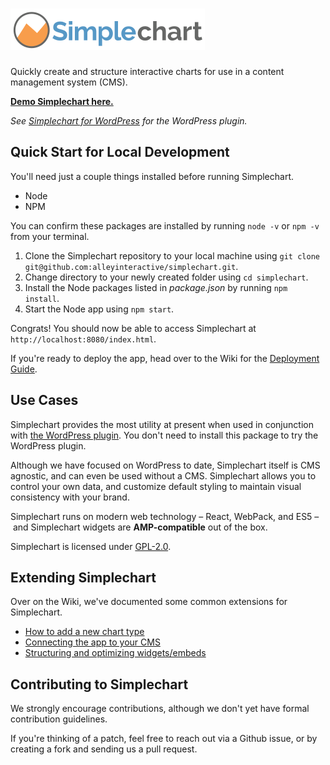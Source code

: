 # ![Simplechart](docs/lib/images/logo.png)

Quickly create and structure interactive charts for use in a content management system (CMS).

**[Demo Simplechart here.](http://simplechart.io/)**

*See [Simplechart for WordPress](https://github.com/alleyinteractive/wordpress-simplechart) for the WordPress plugin.*

## Quick Start for Local Development
You'll need just a couple things installed before running Simplechart.

- Node
- NPM

You can confirm these packages are installed by running `node -v` or `npm -v` from your terminal.

1. Clone the Simplechart repository to your local machine using `git clone git@github.com:alleyinteractive/simplechart.git`.
2. Change directory to your newly created folder using `cd simplechart`.
3. Install the Node packages listed in *package.json* by running `npm install`.
4. Start the Node app using `npm start`.

Congrats! You should now be able to access Simplechart at `http://localhost:8080/index.html`.

If you're ready to deploy the app, head over to the Wiki for the [Deployment Guide](TK).

## Use Cases
Simplechart provides the most utility at present when used in conjunction with [the WordPress plugin](https://github.com/alleyinteractive/wordpress-simplechart). You don't need to install this package to try the WordPress plugin.

Although we have focused on WordPress to date, Simplechart itself is CMS agnostic, and can even be used without a CMS. Simplechart allows you to control your own data, and customize default styling to maintain visual consistency with your brand.

Simplechart runs on modern web technology – React, WebPack, and ES5 – and Simplechart widgets are **AMP-compatible** out of the box.

Simplechart is licensed under [GPL-2.0](https://wordpress.org/about/gpl/).

## Extending Simplechart
Over on the Wiki, we've documented some common extensions for Simplechart.

- [How to add a new chart type]()
- [Connecting the app to your CMS]()
- [Structuring and optimizing widgets/embeds]()

## Contributing to Simplechart
We strongly encourage contributions, although we don't yet have formal contribution guidelines.

If you're thinking of a patch, feel free to reach out via a Github issue, or by creating a fork and sending us a pull request. 
